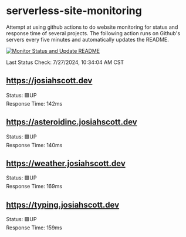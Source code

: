 # serverless-site-monitoring
Attempt at using github actions to do website monitoring for status and response time of several projects. The following action runs on Github's servers every five minutes and automatically updates the README.  

[![Monitor Status and Update README](https://github.com/JosiahSco/serverless-site-monitoring/actions/workflows/monitor.yaml/badge.svg)](https://github.com/JosiahSco/serverless-site-monitoring/actions/workflows/monitor.yaml)

Last Status Check: 7/27/2024, 10:34:04 AM CST

## https://josiahscott.dev
Status: 🟩UP  
Response Time: 142ms

## https://asteroidinc.josiahscott.dev
Status: 🟩UP  
Response Time: 140ms

## https://weather.josiahscott.dev
Status: 🟩UP  
Response Time: 169ms

## https://typing.josiahscott.dev
Status: 🟩UP  
Response Time: 159ms


